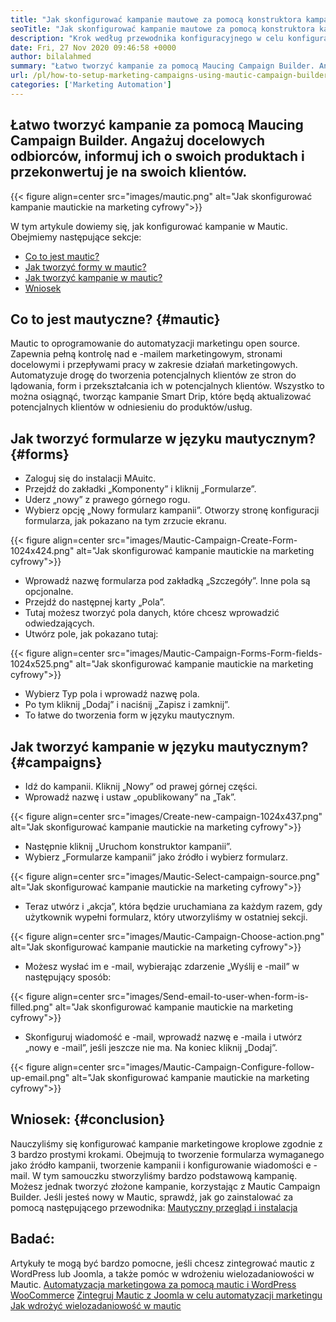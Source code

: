 ```yaml
---
title: "Jak skonfigurować kampanie mautowe za pomocą konstruktora kampanii" 
seoTitle: "Jak skonfigurować kampanie mautowe za pomocą konstruktora kampanii" 
description: "Krok według przewodnika konfiguracyjnego w celu konfiguracji kampanii w Maucing i uzyskania pełnej kontroli nad e -mailami marketingowymi, stronami docelowymi i przepływami pracy w zakresie działań marketingowych." 
date: Fri, 27 Nov 2020 09:46:58 +0000
author: bilalahmed
summary: "Łatwo tworzyć kampanie za pomocą Maucing Campaign Builder. Angażuj docelowych odbiorców, informuj ich o swoich produktach i przekonwertuj je na swoich klientów." 
url: /pl/how-to-setup-marketing-campaigns-using-mautic-campaign-builder/
categories: ['Marketing Automation']
---
```


## Łatwo tworzyć kampanie za pomocą Maucing Campaign Builder. Angażuj docelowych odbiorców, informuj ich o swoich produktach i przekonwertuj je na swoich klientów.

{{< figure align=center src="images/mautic.png" alt="Jak skonfigurować kampanie mautickie na marketing cyfrowy">}}

W tym artykule dowiemy się, jak konfigurować kampanie w Mautic. Obejmiemy następujące sekcje:
  * [Co to jest mautic?][1]
  * [Jak tworzyć formy w mautic?][2]
  * [Jak tworzyć kampanie w mautic?][3]
  * [Wniosek][4]

## Co to jest mautyczne? {#mautic}

Mautic to oprogramowanie do automatyzacji marketingu open source. Zapewnia pełną kontrolę nad e -mailem marketingowym, stronami docelowymi i przepływami pracy w zakresie działań marketingowych. Automatyzuje drogę do tworzenia potencjalnych klientów ze stron do lądowania, form i przekształcania ich w potencjalnych klientów. Wszystko to można osiągnąć, tworząc kampanie Smart Drip, które będą aktualizować potencjalnych klientów w odniesieniu do produktów/usług.

## Jak tworzyć formularze w języku mautycznym? {#forms}

  * Zaloguj się do instalacji MAuitc.
  * Przejdź do zakładki „Komponenty” i kliknij „Formularze”.
  * Uderz „nowy” z prawego górnego rogu.
  * Wybierz opcję „Nowy formularz kampanii”. Otworzy stronę konfiguracji formularza, jak pokazano na tym zrzucie ekranu.

{{< figure align=center src="images/Mautic-Campaign-Create-Form-1024x424.png" alt="Jak skonfigurować kampanie mautickie na marketing cyfrowy">}}

  * Wprowadź nazwę formularza pod zakładką „Szczegóły”. Inne pola są opcjonalne.
  * Przejdź do następnej karty „Pola”.
  * Tutaj możesz tworzyć pola danych, które chcesz wprowadzić odwiedzających.
  * Utwórz pole, jak pokazano tutaj:

{{< figure align=center src="images/Mautic-Campaign-Forms-Form-fields-1024x525.png" alt="Jak skonfigurować kampanie mautickie na marketing cyfrowy">}}

  * Wybierz Typ pola i wprowadź nazwę pola.
  * Po tym kliknij „Dodaj” i naciśnij „Zapisz i zamknij”.
  * To łatwe do tworzenia form w języku mautycznym.

## Jak tworzyć kampanie w języku mautycznym? {#campaigns}

  * Idź do kampanii. Kliknij „Nowy” od prawej górnej części.
  * Wprowadź nazwę i ustaw „opublikowany” na „Tak”.

{{< figure align=center src="images/Create-new-campaign-1024x437.png" alt="Jak skonfigurować kampanie mautickie na marketing cyfrowy">}}

  * Następnie kliknij „Uruchom konstruktor kampanii”.
  * Wybierz „Formularze kampanii” jako źródło i wybierz formularz.

{{< figure align=center src="images/Mautic-Select-campaign-source.png" alt="Jak skonfigurować kampanie mautickie na marketing cyfrowy">}}

  * Teraz utwórz i „akcja”, która będzie uruchamiana za każdym razem, gdy użytkownik wypełni formularz, który utworzyliśmy w ostatniej sekcji.

{{< figure align=center src="images/Mautic-Campaign-Choose-action.png" alt="Jak skonfigurować kampanie mautickie na marketing cyfrowy">}}

  * Możesz wysłać im e -mail, wybierając zdarzenie „Wyślij e -mail” w następujący sposób:

{{< figure align=center src="images/Send-email-to-user-when-form-is-filled.png" alt="Jak skonfigurować kampanie mautickie na marketing cyfrowy">}}

  * Skonfiguruj wiadomość e -mail, wprowadź nazwę e -maila i utwórz „nowy e -mail”, jeśli jeszcze nie ma. Na koniec kliknij „Dodaj”.

{{< figure align=center src="images/Mautic-Campaign-Configure-follow-up-email.png" alt="Jak skonfigurować kampanie mautickie na marketing cyfrowy">}}


## Wniosek: {#conclusion}

Nauczyliśmy się konfigurować kampanie marketingowe kroplowe zgodnie z 3 bardzo prostymi krokami. Obejmują to tworzenie formularza wymaganego jako źródło kampanii, tworzenie kampanii i konfigurowanie wiadomości e -mail. W tym samouczku stworzyliśmy bardzo podstawową kampanię. Możesz jednak tworzyć złożone kampanie, korzystając z Mautic Campaign Builder. Jeśli jesteś nowy w Mautic, sprawdź, jak go zainstalować za pomocą następującego przewodnika:
[Mautyczny przegląd i instalacja][5]

## Badać:
Artykuły te mogą być bardzo pomocne, jeśli chcesz zintegrować mautic z WordPress lub Joomla, a także pomóc w wdrożeniu wielozadaniowości w Mautic.
[Automatyzacja marketingowa za pomocą mautic i WordPress WooCommerce][6]
[Zintegruj Mautic z Joomla w celu automatyzacji marketingu][7]
[Jak wdrożyć wielozadaniowość w mautic][8]



 [1]: #mautic
 [2]: #forms
 [3]: #campaigns
 [4]: #conclusion
 [5]: https://products.containerize.com/marketing-automation/mautic
 [6]: https://blog.containerize.com/wp-admin/post.php?post=388&action=edit
 [7]: https://blog.containerize.com/wp-admin/post.php?post=233&action=edit
 [8]: https://blog.containerize.com/marketing-automation/how-to-implement-multi-tenancy-in-mautic/
